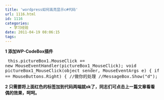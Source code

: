 ```yaml
---
title: 'wordpress如何高亮显示c#代码'
url: 1116.html
id: 1116
categories:
  - 学习经验
date: 2011-04-19 08:06:15
tags:
---
```


**1 添加WP-CodeBox插件**  
  
**<pre lang="Csharp">** this.pictureBox1.MouseClick += new MouseEventHandler(pictureBox1\_MouseClick); void pictureBox1\_MouseClick(object sender, MouseEventArgs e) { if (e.Button == MouseButtons.Right) { //做你的处理 //MessageBox.Show("d"); } } **</pre>**  
  
**2 只需要将上面红色的标签加到代码两端就ok了，同志们可点击上一篇文章看看偶的效果，呵呵。**